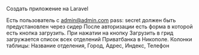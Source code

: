 Создать приложение на Laravel

Есть пользователь с admin@admin.com  pass: secret должен быть предустановлен через сидер
После авторизации есть форма в которой есть кнопка загрузить.
При нажатии на кнопку Загрузить в грид загружается список всех отделений Приватбанка в Никополе. Колонки таблицы: Название отделения, Город, Адрес, Индекс, Телефон
